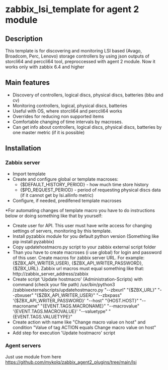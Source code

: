 # zabbix_lsi_template for agent 2 module
## Description

This template is for discovering and monitoring LSI based (Avago, Broadcom, Perc, Lenovo) storage controllers by using json outputs of storcli64 and perccli64 tool, preproccessed with agent 2 module.
Now it works only with zabbix 6.4 and higher

## Main features

* Discovery of controllers, logical discs, physical discs, batteries (bbu and cv)
* Monitoring controllers, logical, physical discs, batteries
* Useful with OS, where storcli64 and perccli64 works
* Overrides for reducing non supported items
* Comfortable changing of time intervals by macroses.
* Can get info about controllers, logical discs, physical discs, batteries by one master metric (if it is possible)

## Installation

### Zabbix server

* Import template
* Create and configure global or template macroses:
  * {$DEFAULT_HISTORY_PERIOD}	- how much time store history
  * {$PD_REQUEST_PERIOD} - period of requesting physical discs data (if it cannot get by lsi.allinfo metric)
* Configure, if needed, predifened template macroses

*For automating changes of template macro you have to do instructions below or doing something like that by yourself:
  * Create user for API. This user must have write access for changing settings of servers, monitoring by this template.
  * Install pyzabbix module for you default python version (Something like pip install pyzabbix)
  * Copy updatehostmacro.py script to your zabbix external script folder
  * Than you have to create macroses (i use global) for login and password of this user. Create macros for zabbix server URL.
  For example: {$ZBX_API_WRITER_USER}, {$ZBX_API_WRITER_PASSWORD}, {$ZBX_URL}. Zabbix url macros must equal something like that: http://zabbix_server_address/zabbix
  * Create script 'Update hostmacro' (Administration-Scripts) with command (check your file path) 
  /usr/bin/python3 /zabbixexternalscripts/updatehostmacro.py "--zbxurl" "{$ZBX_URL}" "--zbxuser" "{$ZBX_API_WRITER_USER}" "--zbxpass" '{$ZBX_API_WRITER_PASSWORD}' "--host" "{HOST.HOST}" "--macroname" "{EVENT.TAGS.MACRONAME}" "--macrovalue" '{EVENT.TAGS.MACROVALUE}'  "--valuetype" "{EVENT.TAGS.VALUETYPE}"
  * Create action with name like "Change macro value on host" and condition "Value of tag ACTION equals Change macro value on host"
  * Add step for execution 'Update hostmacro' script
  
  
### Agent servers

Just use module from here https://github.com/mykolq/zabbix_agent2_plugins/tree/main/lsi 